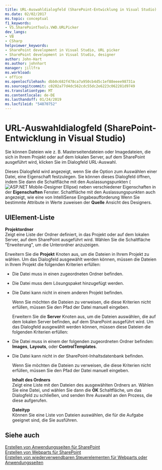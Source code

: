 ```yaml
---
title: URL-Auswahldialogfeld (SharePoint-Entwicklung in Visual Studio) | Microsoft-Dokumentation
ms.date: 02/02/2017
ms.topic: conceptual
f1_keywords:
- VS.SharePointTools.VWD.URLPicker
dev_langs:
- VB
- CSharp
helpviewer_keywords:
- SharePoint development in Visual Studio, URL picker
- SharePoint development in Visual Studio, designer
author: John-Hart
ms.author: johnhart
manager: jillfra
ms.workload:
- office
ms.openlocfilehash: dbb0c682f478ca7a950cb4d5c1ef88eeee98731a
ms.sourcegitcommit: c0202a77d4dc562cdc55dc2e6223c062281d9749
ms.translationtype: MT
ms.contentlocale: de-DE
ms.lasthandoff: 01/24/2019
ms.locfileid: "54870752"
---
```

# <a name="url-picker-dialog-box-sharepoint-development-in-visual-studio"></a>URL-Auswahldialogfeld (SharePoint-Entwicklung in Visual Studio)
  Sie können Dateien wie z. B. Masterseitendateien oder Imagedateien, die sich in Ihrem Projekt oder auf dem lokalen Server, auf dem SharePoint ausgeführt wird, klicken Sie im Dialogfeld URL-Auswahl.  
  
 Dieses Dialogfeld wird angezeigt, wenn Sie die Option zum Auswählen einer Datei, eine Eigenschaft festzulegen. Sie können dieses Dialogfeld öffnen, indem Sie dann die Schaltfläche mit den Auslassungspunkten (![ASP.NET Mobile-Designer Ellipse](../sharepoint/media/mwellipsis.gif "ASP.NET Mobile-Designer Ellipse")) neben verschiedener Eigenschaften in der **Eigenschaften** Fenster. Schaltfläche mit den Auslassungspunkten auch angezeigt, wie eine von IntelliSense Eingabeaufforderung Wenn Sie bestimmte Attribute in Werte zuweisen der **Quelle** Ansicht des Designers.  
  
## <a name="uielement-list"></a>UIElement-Liste
 **Projektordner**  
 Zeigt eine Liste der Ordner definiert, in das Projekt oder auf dem lokalen Server, auf dem SharePoint ausgeführt wird. Wählen Sie die Schaltfläche "Erweiterung", um die Unterordner anzuzeigen.  
  
 Erweitern Sie die **Projekt** Knoten aus, um die Dateien in Ihrem Projekt zu wählen. Um das Dialogfeld ausgewählt werden können, müssen die Dateien in Ihrem Projekt die folgenden Kriterien erfüllen:  
  
- Die Datei muss in einen zugeordneten Ordner befinden.  
  
- Die Datei muss dem Lösungspaket hinzugefügt werden.  
  
- Die Datei kann nicht in einem anderen Projekt befinden.  
  
  Wenn Sie möchten die Dateien zu verweisen, die diese Kriterien nicht erfüllen, müssen Sie den Pfad der Datei manuell eingeben.  
  
  Erweitern Sie die **Server** Knoten aus, um die Dateien auswählen, die auf dem lokalen Server befinden, auf dem SharePoint ausgeführt wird. Um das Dialogfeld ausgewählt werden können, müssen diese Dateien die folgenden Kriterien erfüllen:  
  
- Die Datei muss in einem der folgenden zugeordneten Ordner befinden: **Images**, **Layouts**, oder **ControlTemplates**.  
  
- Die Datei kann nicht in der SharePoint-Inhaltsdatenbank befinden.  
  
  Wenn Sie möchten die Dateien zu verweisen, die diese Kriterien nicht erfüllen, müssen Sie den Pfad der Datei manuell eingeben.  
  
  **Inhalt des Ordners**  
  Zeigt eine Liste mit den Dateien des ausgewählten Ordners an. Wählen Sie eine Datei, und wählen Sie dann die **OK** Schaltfläche, um das Dialogfeld zu schließen, und senden Ihre Auswahl an den Prozess, die diese aufgerufen.  
  
  **Dateityp**  
  Können Sie eine Liste von Dateien auswählen, die für die Aufgabe geeignet sind, die Sie ausführen.  
  
## <a name="see-also"></a>Siehe auch
 [Erstellen von Anwendungsseiten für SharePoint](../sharepoint/creating-application-pages-for-sharepoint.md)   
 [Erstellen von Webparts für SharePoint](../sharepoint/creating-web-parts-for-sharepoint.md)   
 [Erstellen von wiederverwendbaren Steuerelementen für Webparts oder Anwendungsseiten](../sharepoint/creating-reusable-controls-for-web-parts-or-application-pages.md)   
